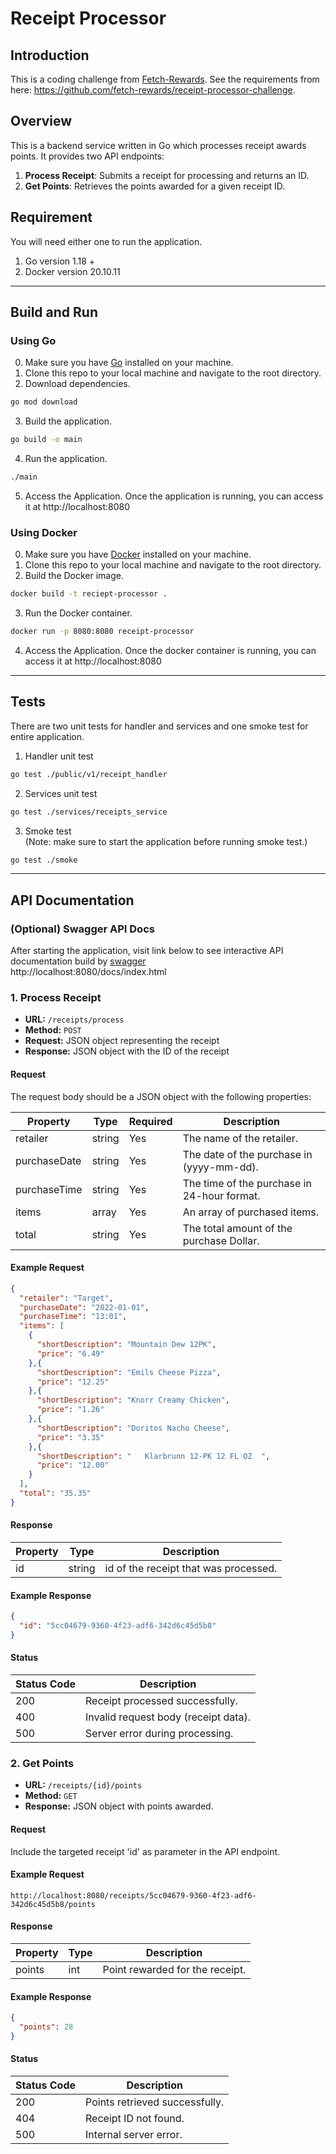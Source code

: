 # Receipt Processor

## Introduction
This is a coding challenge from [Fetch-Rewards](https://fetch.com/). 
See the requirements from here: https://github.com/fetch-rewards/receipt-processor-challenge.

## Overview
This is a backend service written in Go which processes receipt awards points. It provides two API endpoints:
1. **Process Receipt**: Submits a receipt for processing and returns an ID.
2. **Get Points**: Retrieves the points awarded for a given receipt ID.

## Requirement
You will need either one to run the application.
1. Go version 1.18 +
2. Docker version  20.10.11

---
## Build and Run
### Using Go
0. Make sure you have [Go](https://go.dev/) installed on your machine.
1. Clone this repo to your local machine and navigate to the root directory.
2. Download dependencies.
```bash
go mod download
```

3. Build the application.
```bash
go build -o main
```

4. Run the application.
```bash
./main
```

5. Access the Application.
Once the application is running, you can access it at http://localhost:8080

### Using Docker
0. Make sure you have [Docker](https://www.docker.com/) installed on your machine.
1. Clone this repo to your local machine and navigate to the root directory.
2. Build the Docker image.
```bash
docker build -t reciept-processor .
```

3. Run the Docker container.
```bash
docker run -p 8080:8080 receipt-processor
```
4. Access the Application.
Once the docker container is running, you can access it at http://localhost:8080


---
## Tests
There are two unit tests for handler and services and one smoke test for entire application.

1. Handler unit test
```bash
go test ./public/v1/receipt_handler   
```

2. Services unit test
```bash
go test ./services/receipts_service    
```

3. Smoke test<br />
(Note: make sure to start the application before running smoke test.)

```bash
go test ./smoke 
```

---
## API Documentation
### (Optional) Swagger API Docs
After starting the application, visit link below to see interactive API documentation build by [swagger](https://github.com/swaggo/gin-swagger)<br />
http://localhost:8080/docs/index.html

### 1. Process Receipt
- **URL:** `/receipts/process`
- **Method:** `POST`
- **Request:** JSON object representing the receipt
- **Response:** JSON object with the ID of the receipt

#### Request
The request body should be a JSON object with the following properties:

| Property | Type | Required | Description |
| -------- | ---- | -------- | ----------- |
| retailer | string | Yes | The name of the retailer. |
| purchaseDate | string | Yes | The date of the purchase in (yyyy-mm-dd). |
| purchaseTime | string | Yes | The time of the purchase in 24-hour format. |
| items | array | Yes | An array of purchased items. |
| total | string | Yes | The total amount of the purchase Dollar. |

#### Example Request

``` json 
{
  "retailer": "Target",
  "purchaseDate": "2022-01-01",
  "purchaseTime": "13:01",
  "items": [
    {
      "shortDescription": "Mountain Dew 12PK",
      "price": "6.49"
    },{
      "shortDescription": "Emils Cheese Pizza",
      "price": "12.25"
    },{
      "shortDescription": "Knorr Creamy Chicken",
      "price": "1.26"
    },{
      "shortDescription": "Doritos Nacho Cheese",
      "price": "3.35"
    },{
      "shortDescription": "   Klarbrunn 12-PK 12 FL OZ  ",
      "price": "12.00"
    }
  ],
  "total": "35.35"
}
```

#### Response
| Property | Type | Description |
| -------- | ---- | ----------- |
| id | string | id of the receipt that was processed. |

#### Example Response

```json
{
  "id": "5cc04679-9360-4f23-adf6-342d6c45d5b8"
}
```

#### Status 

| Status Code | Description |
| ----------- | ----------- |
| 200 | Receipt processed successfully. |
| 400 | Invalid request body (receipt data). |
| 500 | Server error during processing. |


### 2. Get Points
- **URL:** `/receipts/{id}/points`
- **Method:** `GET`
- **Response:** JSON object with points awarded.

#### Request
Include the targeted receipt 'id' as parameter in the API endpoint.

#### Example Request

`http://localhost:8080/receipts/5cc04679-9360-4f23-adf6-342d6c45d5b8/points`

#### Response
| Property | Type | Description |
| -------- | ---- | ----------- |
| points | int | Point rewarded for the receipt. |

#### Example Response

```json
{
  "points": 28
}
```

#### Status 

| Status Code | Description |
| ----------- | ----------- |
| 200 | Points retrieved successfully. |
| 404 | Receipt ID not found. |
| 500 | Internal server error. |



